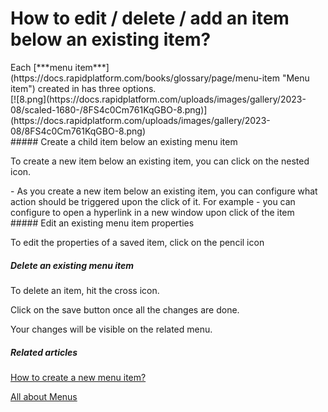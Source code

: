 # How to edit / delete / add an item below an existing item?

<div class="ElementStyles " id="bkmrk-each-item-created-in"><div class="LayoutSpacer vertical small">Each [***menu item***](https://docs.rapidplatform.com/books/glossary/page/menu-item "Menu item") created in has three options.  
</div></div><div class="LayoutSpacer vertical small" id="bkmrk-">[![8.png](https://docs.rapidplatform.com/uploads/images/gallery/2023-08/scaled-1680-/8FS4c0Cm761KqGBO-8.png)](https://docs.rapidplatform.com/uploads/images/gallery/2023-08/8FS4c0Cm761KqGBO-8.png)</div><div class="LayoutSpacer vertical small" id="bkmrk--0"></div>##### Create a child item below an existing menu item

To create a new item below an existing item, you can click on the nested icon.

<div class="LayoutSpacer vertical small" id="bkmrk-as-you-create-a-new-"><div class="LayoutSpacer vertical small"><div class="LayoutSpacer vertical small">- As you create a new item below an existing item, you can configure what action should be triggered upon the click of it. For example - you can configure to open a hyperlink in a new window upon click of the item

</div></div></div>##### Edit an existing menu item properties

To edit the properties of a saved item, click on the pencil icon

##### Delete an existing menu item 

To delete an item, hit the cross icon.

Click on the save button once all the changes are done.

Your changes will be visible on the related menu.


##### **Related articles**

[How to create a new menu item?](https://docs.rapidplatform.com/books/experiences/page/all-about-menus-in-dezigna "All about Menus in Dezigna")

[All about Menus](https://docs.rapidplatform.com/books/experiences/page/all-about-menus-in-dezigna "All about Menus in Dezigna")

<div class="LayoutSpacer vertical small" id="bkmrk--4"></div>